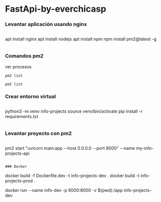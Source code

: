 # FastApi-by-everchicasp

### Levantar aplicación usando nginx
```
```
apt install nginx
apt install nodejs
apt install npm
npm install pm2@latest -g
```
```

### Comandos pm2 
ver procesos 
```
pm2 list
```
```
pm2 list
```

### Crear entorno virtual
```
```
python3 -m venv info-projects
source venv/bin/activate
pip install -r requirements.txt
```
```

### Levantar proyecto con pm2
```
```
pm2 start "uvicorn main:app --host 0.0.0.0 --port 8000" --name my-info-projects-api
```

### Docker

```
docker build -f Dockerfile.dev -t info-projects-dev .
docker build -t info-projects-prod .

docker run --name info-dev -p 8000:8000  -v $(pwd):/app info-projects-dev
```
